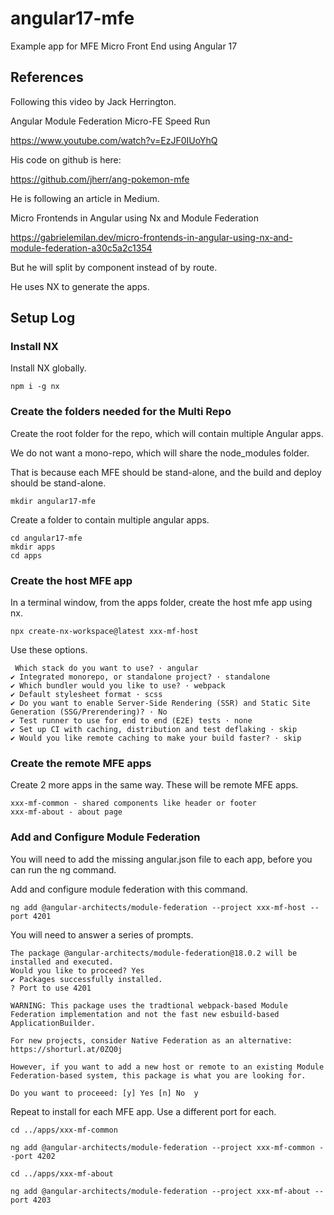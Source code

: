 # angular17-mfe

Example app for MFE Micro Front End using Angular 17

## References

Following this video by Jack Herrington.

Angular Module Federation Micro-FE Speed Run

https://www.youtube.com/watch?v=EzJF0IUoYhQ

His code on github is here:

https://github.com/jherr/ang-pokemon-mfe

He is following an article in Medium.

Micro Frontends in Angular using Nx and Module Federation

https://gabrielemilan.dev/micro-frontends-in-angular-using-nx-and-module-federation-a30c5a2c1354

But he will split by component instead of by route.

He uses NX to generate the apps.


## Setup Log

### Install NX

Install NX globally.

```ignorelang
npm i -g nx
```

### Create the folders needed for the Multi Repo

Create the root folder for the repo, which will contain multiple Angular apps.

We do not want a mono-repo, which will share the node_modules folder.

That is because each MFE should be stand-alone, and the build and deploy should be stand-alone.

```ignorelang
mkdir angular17-mfe
```

Create a folder to contain multiple angular apps.

```ignorelang
cd angular17-mfe
mkdir apps
cd apps
```

### Create the host MFE app

In a terminal window, from the apps folder, create the host mfe app using nx.

```ignorelang
npx create-nx-workspace@latest xxx-mf-host
```

Use these options.

```ignorelang
 Which stack do you want to use? · angular
✔ Integrated monorepo, or standalone project? · standalone
✔ Which bundler would you like to use? · webpack
✔ Default stylesheet format · scss
✔ Do you want to enable Server-Side Rendering (SSR) and Static Site Generation (SSG/Prerendering)? · No
✔ Test runner to use for end to end (E2E) tests · none
✔ Set up CI with caching, distribution and test deflaking · skip
✔ Would you like remote caching to make your build faster? · skip
```

### Create the remote MFE apps

Create 2 more apps in the same way. These will be remote MFE apps.

```ignorelang
xxx-mf-common - shared components like header or footer
xxx-mf-about - about page
```

### Add and Configure Module Federation

You will need to add the missing angular.json file to each app, before you can run the ng command.

Add and configure module federation with this command.

```ignorelang
ng add @angular-architects/module-federation --project xxx-mf-host --port 4201
```

You will need to answer a series of prompts.

```ignorelang
The package @angular-architects/module-federation@18.0.2 will be installed and executed.
Would you like to proceed? Yes
✔ Packages successfully installed.
? Port to use 4201

WARNING: This package uses the tradtional webpack-based Module Federation implementation and not the fast new esbuild-based ApplicationBuilder.

For new projects, consider Native Federation as an alternative: https://shorturl.at/0ZQ0j

However, if you want to add a new host or remote to an existing Module Federation-based system, this package is what you are looking for.

Do you want to proceeed: [y] Yes [n] No  y
```

Repeat to install for each MFE app. Use a different port for each.

```ignorelang
cd ../apps/xxx-mf-common
```

```ignorelang
ng add @angular-architects/module-federation --project xxx-mf-common --port 4202
```

```ignorelang
cd ../apps/xxx-mf-about
```

```ignorelang
ng add @angular-architects/module-federation --project xxx-mf-about --port 4203
```
